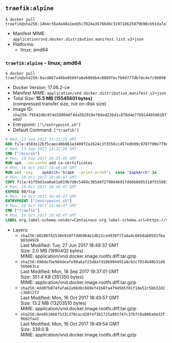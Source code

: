 ## `traefik:alpine`

```console
$ docker pull traefik@sha256:14b4cf8ada48a1eeb5c7024a35766d0c319710625079b90cb91da7a77166d5c2
```

-	Manifest MIME: `application/vnd.docker.distribution.manifest.list.v2+json`
-	Platforms:
	-	linux; amd64

### `traefik:alpine` - linux; amd64

```console
$ docker pull traefik@sha256:0acd867a486e0589fa6e600db4c0869fecfb9d777db7dc4e7c98098f10e393b4
```

-	Docker Version: 17.06.2-ce
-	Manifest MIME: `application/vnd.docker.distribution.manifest.v2+json`
-	Total Size: **15.5 MB (15545601 bytes)**  
	(compressed transfer size, not on-disk size)
-	Image ID: `sha256:f9542d0c874d180048f4da582010e76ded226d1c878d4e77681440560107e6d7`
-	Entrypoint: `["\/entrypoint.sh"]`
-	Default Command: `["traefik"]`

```dockerfile
# Wed, 13 Sep 2017 14:32:25 GMT
ADD file:4583e12bf5caec40b861a3409f2a1624c3f3556cc457edb99c9707f00e779e45 in / 
# Wed, 13 Sep 2017 14:32:26 GMT
CMD ["/bin/sh"]
# Mon, 18 Sep 2017 19:35:45 GMT
RUN apk --no-cache add ca-certificates
# Mon, 16 Oct 2017 18:48:46 GMT
RUN set -ex; 	apkArch="$(apk --print-arch)"; 	case "$apkArch" in 		armhf) arch='arm' ;; 		aarch64) arch='arm64' ;; 		x86_64) arch='amd64' ;; 		*) echo >&2 "error: unsupported architecture: $apkArch"; exit 1 ;; 	esac; 	apk add --no-cache --virtual .fetch-deps libressl; 	wget -O /usr/local/bin/traefik "https://github.com/containous/traefik/releases/download/v1.4.0/traefik_linux-$arch"; 	apk del .fetch-deps; 	chmod +x /usr/local/bin/traefik
# Mon, 16 Oct 2017 18:48:47 GMT
COPY file:41f5bd1ea0a61e819b7d8c5489c305d4f2798046917dd6b6695318f555981727 in / 
# Mon, 16 Oct 2017 18:48:47 GMT
EXPOSE 80/tcp
# Mon, 16 Oct 2017 18:48:47 GMT
ENTRYPOINT ["/entrypoint.sh"]
# Mon, 16 Oct 2017 18:48:47 GMT
CMD ["traefik"]
# Mon, 16 Oct 2017 18:48:47 GMT
LABEL org.label-schema.vendor=Containous org.label-schema.url=https://traefik.io org.label-schema.name=Traefik org.label-schema.description=A modern reverse-proxy org.label-schema.version=v1.4.0 org.label-schema.docker.schema-version=1.0
```

-	Layers:
	-	`sha256:88286f41530e93dffd4b964e1db22ce4939fffa4a4c665dab8591fbab03d4926`  
		Last Modified: Tue, 27 Jun 2017 18:49:37 GMT  
		Size: 2.0 MB (1990402 bytes)  
		MIME: application/vnd.docker.image.rootfs.diff.tar.gzip
	-	`sha256:690da7be984deafe90a6af23d8afd106994491a9c83c7914b48b31d056b063ca`  
		Last Modified: Mon, 18 Sep 2017 19:37:01 GMT  
		Size: 351.4 KB (351350 bytes)  
		MIME: application/vnd.docker.image.rootfs.diff.tar.gzip
	-	`sha256:4dd0fb074fafa62a96dbc669ef41607a47945b5f01f18e52c5bb32d2c36812f2`  
		Last Modified: Mon, 16 Oct 2017 18:49:57 GMT  
		Size: 13.2 MB (13203510 bytes)  
		MIME: application/vnd.docker.image.rootfs.diff.tar.gzip
	-	`sha256:8ee8516667533c370cacd2074f3b1725a991f47c37b7c8a086a0e33f9662faa1`  
		Last Modified: Mon, 16 Oct 2017 18:49:54 GMT  
		Size: 339.0 B  
		MIME: application/vnd.docker.image.rootfs.diff.tar.gzip
